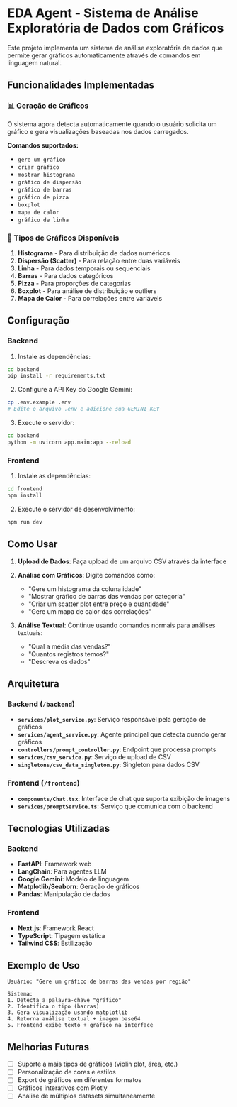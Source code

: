 # EDA Agent - Sistema de Análise Exploratória de Dados com Gráficos

Este projeto implementa um sistema de análise exploratória de dados que permite gerar gráficos automaticamente através de comandos em linguagem natural.

## Funcionalidades Implementadas

### 📊 Geração de Gráficos
O sistema agora detecta automaticamente quando o usuário solicita um gráfico e gera visualizações baseadas nos dados carregados.

**Comandos suportados:**
- `gere um gráfico`
- `criar gráfico` 
- `mostrar histograma`
- `gráfico de dispersão`
- `gráfico de barras`
- `gráfico de pizza`
- `boxplot`
- `mapa de calor`
- `gráfico de linha`

### 🎨 Tipos de Gráficos Disponíveis

1. **Histograma** - Para distribuição de dados numéricos
2. **Dispersão (Scatter)** - Para relação entre duas variáveis
3. **Linha** - Para dados temporais ou sequenciais  
4. **Barras** - Para dados categóricos
5. **Pizza** - Para proporções de categorias
6. **Boxplot** - Para análise de distribuição e outliers
7. **Mapa de Calor** - Para correlações entre variáveis

## Configuração

### Backend
1. Instale as dependências:
```bash
cd backend
pip install -r requirements.txt
```

2. Configure a API Key do Google Gemini:
```bash
cp .env.example .env
# Edite o arquivo .env e adicione sua GEMINI_KEY
```

3. Execute o servidor:
```bash
cd backend
python -m uvicorn app.main:app --reload
```

### Frontend
1. Instale as dependências:
```bash
cd frontend
npm install
```

2. Execute o servidor de desenvolvimento:
```bash
npm run dev
```

## Como Usar

1. **Upload de Dados**: Faça upload de um arquivo CSV através da interface
2. **Análise com Gráficos**: Digite comandos como:
   - "Gere um histograma da coluna idade"
   - "Mostrar gráfico de barras das vendas por categoria"
   - "Criar um scatter plot entre preço e quantidade"
   - "Gere um mapa de calor das correlações"

3. **Análise Textual**: Continue usando comandos normais para análises textuais:
   - "Qual a média das vendas?"
   - "Quantos registros temos?"
   - "Descreva os dados"

## Arquitetura

### Backend (`/backend`)
- **`services/plot_service.py`**: Serviço responsável pela geração de gráficos
- **`services/agent_service.py`**: Agente principal que detecta quando gerar gráficos
- **`controllers/prompt_controller.py`**: Endpoint que processa prompts
- **`services/csv_service.py`**: Serviço de upload de CSV
- **`singletons/csv_data_singleton.py`**: Singleton para dados CSV

### Frontend (`/frontend`)
- **`components/Chat.tsx`**: Interface de chat que suporta exibição de imagens
- **`services/promptService.ts`**: Serviço que comunica com o backend

## Tecnologias Utilizadas

### Backend
- **FastAPI**: Framework web
- **LangChain**: Para agentes LLM
- **Google Gemini**: Modelo de linguagem
- **Matplotlib/Seaborn**: Geração de gráficos
- **Pandas**: Manipulação de dados

### Frontend  
- **Next.js**: Framework React
- **TypeScript**: Tipagem estática
- **Tailwind CSS**: Estilização

## Exemplo de Uso

```
Usuário: "Gere um gráfico de barras das vendas por região"

Sistema:
1. Detecta a palavra-chave "gráfico"
2. Identifica o tipo (barras)
3. Gera visualização usando matplotlib
4. Retorna análise textual + imagem base64
5. Frontend exibe texto + gráfico na interface
```

## Melhorias Futuras

- [ ] Suporte a mais tipos de gráficos (violin plot, área, etc.)
- [ ] Personalização de cores e estilos
- [ ] Export de gráficos em diferentes formatos
- [ ] Gráficos interativos com Plotly
- [ ] Análise de múltiplos datasets simultaneamente